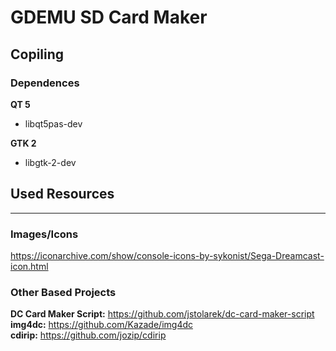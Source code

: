 # GDEMU SD Card Maker

## Copiling

### Dependences

**QT 5**
- libqt5pas-dev

**GTK 2**
- libgtk-2-dev

## Used Resources
---
### Images/Icons

https://iconarchive.com/show/console-icons-by-sykonist/Sega-Dreamcast-icon.html

### Other Based Projects

**DC Card Maker Script:** https://github.com/jstolarek/dc-card-maker-script \
**img4dc:** https://github.com/Kazade/img4dc \
**cdirip:** https://github.com/jozip/cdirip